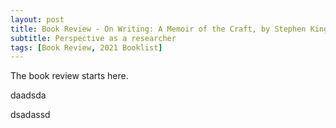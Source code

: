 ```yaml
---
layout: post
title: Book Review - On Writing: A Memoir of the Craft, by Stephen King
subtitle: Perspective as a researcher
tags: [Book Review, 2021 Booklist]
---
```


The book review starts here.

daadsda

dsadassd
